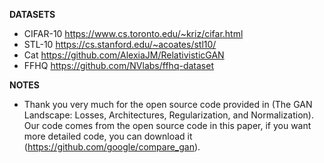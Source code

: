 **DATASETS**  
 * CIFAR-10 https://www.cs.toronto.edu/~kriz/cifar.html
 * STL-10 https://cs.stanford.edu/~acoates/stl10/
 * Cat https://github.com/AlexiaJM/RelativisticGAN
 * FFHQ https://github.com/NVlabs/ffhq-dataset

**NOTES**  
 * Thank you very much for the open source code provided in (The GAN Landscape: Losses, Architectures, Regularization, and Normalization). Our code comes from the open source code in this paper, if you want more detailed code, you can download it (https://github.com/google/compare_gan).
